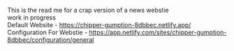 This is the read me for a crap version of a news webstie  
work in progress  
Default Website - https://chipper-gumption-8dbbec.netlify.app/  
Configuration For Webstie - https://app.netlify.com/sites/chipper-gumption-8dbbec/configuration/general
